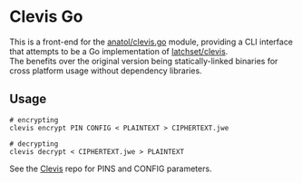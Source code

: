 # Clevis Go

This is a front-end for the [anatol/clevis.go](https://github.com/anatol/clevis.go) module, providing a CLI interface
that attempts to be a Go implementation of [latchset/clevis](https://github.com/latchset/clevis).  
The benefits over the original version being statically-linked binaries for cross platform usage without dependency libraries.

## Usage

```shell
# encrypting
clevis encrypt PIN CONFIG < PLAINTEXT > CIPHERTEXT.jwe

# decrypting
clevis decrypt < CIPHERTEXT.jwe > PLAINTEXT
```

See the [Clevis](https://github.com/latchset/clevis) repo for PINS and CONFIG parameters.

